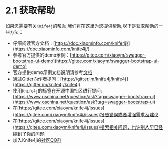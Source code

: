 # 2.1 获取帮助

如果您需要有关`Knife4j`的帮助,我们将在这里为您提供帮助,以下是获取帮助的一些方法：

- 仔细阅读官方文档：[https://doc.xiaominfo.com/knife4j/](https://doc.xiaominfo.com/knife4j/)
- 参考官方提供的demo示例：[https://gitee.com/xiaoym/swagger-bootstrap-ui-demo](https://gitee.com/xiaoym/swagger-bootstrap-ui-demo)
- 官方提供demo示例文档说明请参考[文档](simple-demo.md)
- 通过Gitter向作者提问：[https://gitter.im/knife4j/knife4j](https://gitter.im/knife4j/knife4j)
- 使用`Knife4j`的标签在开源中国社区进行提问:[https://www.oschina.net/question/ask?tag=swagger-bootstrap-ui](https://www.oschina.net/question/ask?tag=swagger-bootstrap-ui)
- 在[https://gitee.com/xiaoym/knife4j/issues](https://gitee.com/xiaoym/knife4j/issues)报告错误或者增强需求及建议.
- 在[https://gitee.com/xiaoym/knife4j/issues](https://gitee.com/xiaoym/knife4j/issues)搜索相关问题，也许别人早已经碰到了你的问题
- 加入Knife4j的[社区QQ群](community.md)

